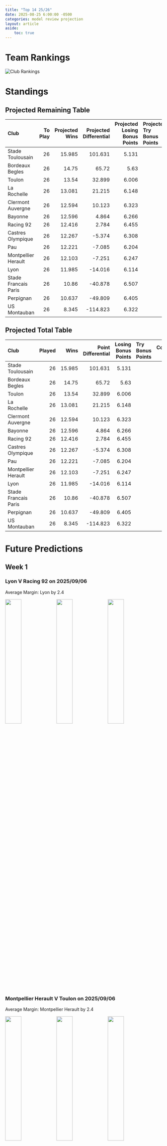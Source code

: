 ```yaml
---  
title: "Top 14 25/26"  
date: 2025-08-25 6:00:00 -0500  
categories: model review projection  
layout: article  
aside:  
    toc: true  
---
```

# Team Rankings


![Club Rankings](plots/rankings_Top_14_2526.png)
# Standings

## Projected Remaining Table


| Club                 |   To Play |   Projected Wins |   Projected Differential |   Projected Losing Bonus Points | Projected Try Bonus Points   |   Projected Competition Points |
|:---------------------|----------:|-----------------:|-------------------------:|--------------------------------:|:-----------------------------|-------------------------------:|
| Stade Toulousain     |        26 |           15.985 |                  101.631 |                           5.131 |                              |                         71.425 |
| Bordeaux Begles      |        26 |           14.75  |                   65.72  |                           5.63  |                              |                         67.158 |
| Toulon               |        26 |           13.54  |                   32.899 |                           6.006 |                              |                         62.54  |
| La Rochelle          |        26 |           13.081 |                   21.215 |                           6.148 |                              |                         60.882 |
| Clermont Auvergne    |        26 |           12.594 |                   10.123 |                           6.323 |                              |                         59.133 |
| Bayonne              |        26 |           12.596 |                    4.864 |                           6.266 |                              |                         59.126 |
| Racing 92            |        26 |           12.416 |                    2.784 |                           6.455 |                              |                         58.707 |
| Castres Olympique    |        26 |           12.267 |                   -5.374 |                           6.308 |                              |                         57.83  |
| Pau                  |        26 |           12.221 |                   -7.085 |                           6.204 |                              |                         57.668 |
| Montpellier Herault  |        26 |           12.103 |                   -7.251 |                           6.247 |                              |                         57.073 |
| Lyon                 |        26 |           11.985 |                  -14.016 |                           6.114 |                              |                         56.592 |
| Stade Francais Paris |        26 |           10.86  |                  -40.878 |                           6.507 |                              |                         52.445 |
| Perpignan            |        26 |           10.637 |                  -49.809 |                           6.405 |                              |                         51.495 |
| US Montauban         |        26 |            8.345 |                 -114.823 |                           6.322 |                              |                         41.992 |



## Projected Total Table


| Club                 |   Played |   Wins |   Point Differential |   Losing Bonus Points | Try Bonus Points   |   Competition Points |
|:---------------------|---------:|-------:|---------------------:|----------------------:|:-------------------|---------------------:|
| Stade Toulousain     |       26 | 15.985 |              101.631 |                 5.131 |                    |               71.425 |
| Bordeaux Begles      |       26 | 14.75  |               65.72  |                 5.63  |                    |               67.158 |
| Toulon               |       26 | 13.54  |               32.899 |                 6.006 |                    |               62.54  |
| La Rochelle          |       26 | 13.081 |               21.215 |                 6.148 |                    |               60.882 |
| Clermont Auvergne    |       26 | 12.594 |               10.123 |                 6.323 |                    |               59.133 |
| Bayonne              |       26 | 12.596 |                4.864 |                 6.266 |                    |               59.126 |
| Racing 92            |       26 | 12.416 |                2.784 |                 6.455 |                    |               58.707 |
| Castres Olympique    |       26 | 12.267 |               -5.374 |                 6.308 |                    |               57.83  |
| Pau                  |       26 | 12.221 |               -7.085 |                 6.204 |                    |               57.668 |
| Montpellier Herault  |       26 | 12.103 |               -7.251 |                 6.247 |                    |               57.073 |
| Lyon                 |       26 | 11.985 |              -14.016 |                 6.114 |                    |               56.592 |
| Stade Francais Paris |       26 | 10.86  |              -40.878 |                 6.507 |                    |               52.445 |
| Perpignan            |       26 | 10.637 |              -49.809 |                 6.405 |                    |               51.495 |
| US Montauban         |       26 |  8.345 |             -114.823 |                 6.322 |                    |               41.992 |



# Future Predictions

## Week 1

### Lyon V Racing 92 on 2025/09/06


Average Margin: Lyon by 2.4

<p float="left">
<img src="plots\2025-09-06-Lyon_V_Racing92_performances.png" width="32%" />
<img src="plots\2025-09-06-Lyon_V_Racing92_resultbar.png" width="32%" />
<img src="plots\2025-09-06-Lyon_V_Racing92_spreads.png" width="32%" />
</p>

### Montpellier Herault V Toulon on 2025/09/06


Average Margin: Montpellier Herault by 2.4

<p float="left">
<img src="plots\2025-09-06-MontpellierHerault_V_Toulon_performances.png" width="32%" />
<img src="plots\2025-09-06-MontpellierHerault_V_Toulon_resultbar.png" width="32%" />
<img src="plots\2025-09-06-MontpellierHerault_V_Toulon_spreads.png" width="32%" />
</p>

### Bordeaux Begles V La Rochelle on 2025/09/06


Average Margin: Bordeaux Begles by 6.6

<p float="left">
<img src="plots\2025-09-06-BordeauxBegles_V_LaRochelle_performances.png" width="32%" />
<img src="plots\2025-09-06-BordeauxBegles_V_LaRochelle_resultbar.png" width="32%" />
<img src="plots\2025-09-06-BordeauxBegles_V_LaRochelle_spreads.png" width="32%" />
</p>

### Stade Francais Paris V US Montauban on 2025/09/06


Average Margin: Stade Francais Paris by 7.0

<p float="left">
<img src="plots\2025-09-06-StadeFrancaisParis_V_USMontauban_performances.png" width="32%" />
<img src="plots\2025-09-06-StadeFrancaisParis_V_USMontauban_resultbar.png" width="32%" />
<img src="plots\2025-09-06-StadeFrancaisParis_V_USMontauban_spreads.png" width="32%" />
</p>

### Perpignan V Bayonne on 2025/09/06


Average Margin: Perpignan by 1.4

<p float="left">
<img src="plots\2025-09-06-Perpignan_V_Bayonne_performances.png" width="32%" />
<img src="plots\2025-09-06-Perpignan_V_Bayonne_resultbar.png" width="32%" />
<img src="plots\2025-09-06-Perpignan_V_Bayonne_spreads.png" width="32%" />
</p>

### Castres Olympique V Pau on 2025/09/06


Average Margin: Castres Olympique by 3.5

<p float="left">
<img src="plots\2025-09-06-CastresOlympique_V_Pau_performances.png" width="32%" />
<img src="plots\2025-09-06-CastresOlympique_V_Pau_resultbar.png" width="32%" />
<img src="plots\2025-09-06-CastresOlympique_V_Pau_spreads.png" width="32%" />
</p>

### Clermont Auvergne V Stade Toulousain on 2025/09/07


Average Margin: Stade Toulousain by 1.1

<p float="left">
<img src="plots\2025-09-07-ClermontAuvergne_V_StadeToulousain_performances.png" width="32%" />
<img src="plots\2025-09-07-ClermontAuvergne_V_StadeToulousain_resultbar.png" width="32%" />
<img src="plots\2025-09-07-ClermontAuvergne_V_StadeToulousain_spreads.png" width="32%" />
</p>

## Week 2

### Racing 92 V Bordeaux Begles on 2025/09/12


Average Margin: Racing 92 by 0.3

<p float="left">
<img src="plots\2025-09-12-Racing92_V_BordeauxBegles_performances.png" width="32%" />
<img src="plots\2025-09-12-Racing92_V_BordeauxBegles_resultbar.png" width="32%" />
<img src="plots\2025-09-12-Racing92_V_BordeauxBegles_spreads.png" width="32%" />
</p>

### Toulon V Castres Olympique on 2025/09/13


Average Margin: Toulon by 5.3

<p float="left">
<img src="plots\2025-09-13-Toulon_V_CastresOlympique_performances.png" width="32%" />
<img src="plots\2025-09-13-Toulon_V_CastresOlympique_resultbar.png" width="32%" />
<img src="plots\2025-09-13-Toulon_V_CastresOlympique_spreads.png" width="32%" />
</p>

### Pau V Stade Francais Paris on 2025/09/13


Average Margin: Pau by 5.0

<p float="left">
<img src="plots\2025-09-13-Pau_V_StadeFrancaisParis_performances.png" width="32%" />
<img src="plots\2025-09-13-Pau_V_StadeFrancaisParis_resultbar.png" width="32%" />
<img src="plots\2025-09-13-Pau_V_StadeFrancaisParis_spreads.png" width="32%" />
</p>

### US Montauban V Lyon on 2025/09/13


Average Margin: Lyon by 1.8

<p float="left">
<img src="plots\2025-09-13-USMontauban_V_Lyon_performances.png" width="32%" />
<img src="plots\2025-09-13-USMontauban_V_Lyon_resultbar.png" width="32%" />
<img src="plots\2025-09-13-USMontauban_V_Lyon_spreads.png" width="32%" />
</p>

### Stade Toulousain V Perpignan on 2025/09/13


Average Margin: Stade Toulousain by 10.5

<p float="left">
<img src="plots\2025-09-13-StadeToulousain_V_Perpignan_performances.png" width="32%" />
<img src="plots\2025-09-13-StadeToulousain_V_Perpignan_resultbar.png" width="32%" />
<img src="plots\2025-09-13-StadeToulousain_V_Perpignan_spreads.png" width="32%" />
</p>

### La Rochelle V Clermont Auvergne on 2025/09/13


Average Margin: La Rochelle by 4.6

<p float="left">
<img src="plots\2025-09-13-LaRochelle_V_ClermontAuvergne_performances.png" width="32%" />
<img src="plots\2025-09-13-LaRochelle_V_ClermontAuvergne_resultbar.png" width="32%" />
<img src="plots\2025-09-13-LaRochelle_V_ClermontAuvergne_spreads.png" width="32%" />
</p>

### Bayonne V Montpellier Herault on 2025/09/13


Average Margin: Bayonne by 3.9

<p float="left">
<img src="plots\2025-09-13-Bayonne_V_MontpellierHerault_performances.png" width="32%" />
<img src="plots\2025-09-13-Bayonne_V_MontpellierHerault_resultbar.png" width="32%" />
<img src="plots\2025-09-13-Bayonne_V_MontpellierHerault_spreads.png" width="32%" />
</p>

## Week 3

### Toulon V La Rochelle on 2025/09/19


Average Margin: Toulon by 4.7

<p float="left">
<img src="plots\2025-09-19-Toulon_V_LaRochelle_performances.png" width="32%" />
<img src="plots\2025-09-19-Toulon_V_LaRochelle_resultbar.png" width="32%" />
<img src="plots\2025-09-19-Toulon_V_LaRochelle_spreads.png" width="32%" />
</p>

### Lyon V Stade Francais Paris on 2025/09/20


Average Margin: Lyon by 4.5

<p float="left">
<img src="plots\2025-09-20-Lyon_V_StadeFrancaisParis_performances.png" width="32%" />
<img src="plots\2025-09-20-Lyon_V_StadeFrancaisParis_resultbar.png" width="32%" />
<img src="plots\2025-09-20-Lyon_V_StadeFrancaisParis_spreads.png" width="32%" />
</p>

### Castres Olympique V Bayonne on 2025/09/20


Average Margin: Castres Olympique by 3.1

<p float="left">
<img src="plots\2025-09-20-CastresOlympique_V_Bayonne_performances.png" width="32%" />
<img src="plots\2025-09-20-CastresOlympique_V_Bayonne_resultbar.png" width="32%" />
<img src="plots\2025-09-20-CastresOlympique_V_Bayonne_spreads.png" width="32%" />
</p>

### Montpellier Herault V Stade Toulousain on 2025/09/20


Average Margin: Stade Toulousain by 1.7

<p float="left">
<img src="plots\2025-09-20-MontpellierHerault_V_StadeToulousain_performances.png" width="32%" />
<img src="plots\2025-09-20-MontpellierHerault_V_StadeToulousain_resultbar.png" width="32%" />
<img src="plots\2025-09-20-MontpellierHerault_V_StadeToulousain_spreads.png" width="32%" />
</p>

### Clermont Auvergne V Pau on 2025/09/20


Average Margin: Clermont Auvergne by 4.5

<p float="left">
<img src="plots\2025-09-20-ClermontAuvergne_V_Pau_performances.png" width="32%" />
<img src="plots\2025-09-20-ClermontAuvergne_V_Pau_resultbar.png" width="32%" />
<img src="plots\2025-09-20-ClermontAuvergne_V_Pau_spreads.png" width="32%" />
</p>

### Perpignan V Racing 92 on 2025/09/20


Average Margin: Perpignan by 0.9

<p float="left">
<img src="plots\2025-09-20-Perpignan_V_Racing92_performances.png" width="32%" />
<img src="plots\2025-09-20-Perpignan_V_Racing92_resultbar.png" width="32%" />
<img src="plots\2025-09-20-Perpignan_V_Racing92_spreads.png" width="32%" />
</p>

### Bordeaux Begles V US Montauban on 2025/09/20


Average Margin: Bordeaux Begles by 11.2

<p float="left">
<img src="plots\2025-09-20-BordeauxBegles_V_USMontauban_performances.png" width="32%" />
<img src="plots\2025-09-20-BordeauxBegles_V_USMontauban_resultbar.png" width="32%" />
<img src="plots\2025-09-20-BordeauxBegles_V_USMontauban_spreads.png" width="32%" />
</p>

## Week 4

### Bayonne V Toulon on 2025/09/26


Average Margin: Bayonne by 2.4

<p float="left">
<img src="plots\2025-09-26-Bayonne_V_Toulon_performances.png" width="32%" />
<img src="plots\2025-09-26-Bayonne_V_Toulon_resultbar.png" width="32%" />
<img src="plots\2025-09-26-Bayonne_V_Toulon_spreads.png" width="32%" />
</p>

### Racing 92 V Clermont Auvergne on 2025/09/27


Average Margin: Racing 92 by 2.8

<p float="left">
<img src="plots\2025-09-27-Racing92_V_ClermontAuvergne_performances.png" width="32%" />
<img src="plots\2025-09-27-Racing92_V_ClermontAuvergne_resultbar.png" width="32%" />
<img src="plots\2025-09-27-Racing92_V_ClermontAuvergne_spreads.png" width="32%" />
</p>

### Pau V Lyon on 2025/09/27


Average Margin: Pau by 3.6

<p float="left">
<img src="plots\2025-09-27-Pau_V_Lyon_performances.png" width="32%" />
<img src="plots\2025-09-27-Pau_V_Lyon_resultbar.png" width="32%" />
<img src="plots\2025-09-27-Pau_V_Lyon_spreads.png" width="32%" />
</p>

### Stade Francais Paris V Bordeaux Begles on 2025/09/27


Average Margin: Bordeaux Begles by 0.8

<p float="left">
<img src="plots\2025-09-27-StadeFrancaisParis_V_BordeauxBegles_performances.png" width="32%" />
<img src="plots\2025-09-27-StadeFrancaisParis_V_BordeauxBegles_resultbar.png" width="32%" />
<img src="plots\2025-09-27-StadeFrancaisParis_V_BordeauxBegles_spreads.png" width="32%" />
</p>

### La Rochelle V Perpignan on 2025/09/27


Average Margin: La Rochelle by 7.4

<p float="left">
<img src="plots\2025-09-27-LaRochelle_V_Perpignan_performances.png" width="32%" />
<img src="plots\2025-09-27-LaRochelle_V_Perpignan_resultbar.png" width="32%" />
<img src="plots\2025-09-27-LaRochelle_V_Perpignan_spreads.png" width="32%" />
</p>

### Stade Toulousain V Castres Olympique on 2025/09/27


Average Margin: Stade Toulousain by 8.0

<p float="left">
<img src="plots\2025-09-27-StadeToulousain_V_CastresOlympique_performances.png" width="32%" />
<img src="plots\2025-09-27-StadeToulousain_V_CastresOlympique_resultbar.png" width="32%" />
<img src="plots\2025-09-27-StadeToulousain_V_CastresOlympique_spreads.png" width="32%" />
</p>

### US Montauban V Montpellier Herault on 2025/09/27


Average Margin: Montpellier Herault by 1.7

<p float="left">
<img src="plots\2025-09-27-USMontauban_V_MontpellierHerault_performances.png" width="32%" />
<img src="plots\2025-09-27-USMontauban_V_MontpellierHerault_resultbar.png" width="32%" />
<img src="plots\2025-09-27-USMontauban_V_MontpellierHerault_spreads.png" width="32%" />
</p>

## Week 5

### Bordeaux Begles V Lyon on 2025/10/03


Average Margin: Bordeaux Begles by 7.0

<p float="left">
<img src="plots\2025-10-03-BordeauxBegles_V_Lyon_performances.png" width="32%" />
<img src="plots\2025-10-03-BordeauxBegles_V_Lyon_resultbar.png" width="32%" />
<img src="plots\2025-10-03-BordeauxBegles_V_Lyon_spreads.png" width="32%" />
</p>

### Clermont Auvergne V US Montauban on 2025/10/03


Average Margin: Clermont Auvergne by 9.0

<p float="left">
<img src="plots\2025-10-03-ClermontAuvergne_V_USMontauban_performances.png" width="32%" />
<img src="plots\2025-10-03-ClermontAuvergne_V_USMontauban_resultbar.png" width="32%" />
<img src="plots\2025-10-03-ClermontAuvergne_V_USMontauban_spreads.png" width="32%" />
</p>

### Perpignan V Stade Francais Paris on 2025/10/03


Average Margin: Perpignan by 3.3

<p float="left">
<img src="plots\2025-10-03-Perpignan_V_StadeFrancaisParis_performances.png" width="32%" />
<img src="plots\2025-10-03-Perpignan_V_StadeFrancaisParis_resultbar.png" width="32%" />
<img src="plots\2025-10-03-Perpignan_V_StadeFrancaisParis_spreads.png" width="32%" />
</p>

### Toulon V Pau on 2025/10/03


Average Margin: Toulon by 5.3

<p float="left">
<img src="plots\2025-10-03-Toulon_V_Pau_performances.png" width="32%" />
<img src="plots\2025-10-03-Toulon_V_Pau_resultbar.png" width="32%" />
<img src="plots\2025-10-03-Toulon_V_Pau_spreads.png" width="32%" />
</p>

### Bayonne V Stade Toulousain on 2025/10/03


Average Margin: Stade Toulousain by 0.7

<p float="left">
<img src="plots\2025-10-03-Bayonne_V_StadeToulousain_performances.png" width="32%" />
<img src="plots\2025-10-03-Bayonne_V_StadeToulousain_resultbar.png" width="32%" />
<img src="plots\2025-10-03-Bayonne_V_StadeToulousain_spreads.png" width="32%" />
</p>

### Montpellier Herault V La Rochelle on 2025/10/03


Average Margin: Montpellier Herault by 2.9

<p float="left">
<img src="plots\2025-10-03-MontpellierHerault_V_LaRochelle_performances.png" width="32%" />
<img src="plots\2025-10-03-MontpellierHerault_V_LaRochelle_resultbar.png" width="32%" />
<img src="plots\2025-10-03-MontpellierHerault_V_LaRochelle_spreads.png" width="32%" />
</p>

### Castres Olympique V Racing 92 on 2025/10/03


Average Margin: Castres Olympique by 2.9

<p float="left">
<img src="plots\2025-10-03-CastresOlympique_V_Racing92_performances.png" width="32%" />
<img src="plots\2025-10-03-CastresOlympique_V_Racing92_resultbar.png" width="32%" />
<img src="plots\2025-10-03-CastresOlympique_V_Racing92_spreads.png" width="32%" />
</p>

## Week 6

### Racing 92 V Montpellier Herault on 2025/10/10


Average Margin: Racing 92 by 4.1

<p float="left">
<img src="plots\2025-10-10-Racing92_V_MontpellierHerault_performances.png" width="32%" />
<img src="plots\2025-10-10-Racing92_V_MontpellierHerault_resultbar.png" width="32%" />
<img src="plots\2025-10-10-Racing92_V_MontpellierHerault_spreads.png" width="32%" />
</p>

### Lyon V Perpignan on 2025/10/10


Average Margin: Lyon by 5.0

<p float="left">
<img src="plots\2025-10-10-Lyon_V_Perpignan_performances.png" width="32%" />
<img src="plots\2025-10-10-Lyon_V_Perpignan_resultbar.png" width="32%" />
<img src="plots\2025-10-10-Lyon_V_Perpignan_spreads.png" width="32%" />
</p>

### Stade Toulousain V Bordeaux Begles on 2025/10/10


Average Margin: Stade Toulousain by 5.5

<p float="left">
<img src="plots\2025-10-10-StadeToulousain_V_BordeauxBegles_performances.png" width="32%" />
<img src="plots\2025-10-10-StadeToulousain_V_BordeauxBegles_resultbar.png" width="32%" />
<img src="plots\2025-10-10-StadeToulousain_V_BordeauxBegles_spreads.png" width="32%" />
</p>

### Clermont Auvergne V Toulon on 2025/10/10


Average Margin: Clermont Auvergne by 3.0

<p float="left">
<img src="plots\2025-10-10-ClermontAuvergne_V_Toulon_performances.png" width="32%" />
<img src="plots\2025-10-10-ClermontAuvergne_V_Toulon_resultbar.png" width="32%" />
<img src="plots\2025-10-10-ClermontAuvergne_V_Toulon_spreads.png" width="32%" />
</p>

### Stade Francais Paris V La Rochelle on 2025/10/10


Average Margin: Stade Francais Paris by 1.2

<p float="left">
<img src="plots\2025-10-10-StadeFrancaisParis_V_LaRochelle_performances.png" width="32%" />
<img src="plots\2025-10-10-StadeFrancaisParis_V_LaRochelle_resultbar.png" width="32%" />
<img src="plots\2025-10-10-StadeFrancaisParis_V_LaRochelle_spreads.png" width="32%" />
</p>

### US Montauban V Castres Olympique on 2025/10/10


Average Margin: Castres Olympique by 0.9

<p float="left">
<img src="plots\2025-10-10-USMontauban_V_CastresOlympique_performances.png" width="32%" />
<img src="plots\2025-10-10-USMontauban_V_CastresOlympique_resultbar.png" width="32%" />
<img src="plots\2025-10-10-USMontauban_V_CastresOlympique_spreads.png" width="32%" />
</p>

### Pau V Bayonne on 2025/10/10


Average Margin: Pau by 3.3

<p float="left">
<img src="plots\2025-10-10-Pau_V_Bayonne_performances.png" width="32%" />
<img src="plots\2025-10-10-Pau_V_Bayonne_resultbar.png" width="32%" />
<img src="plots\2025-10-10-Pau_V_Bayonne_spreads.png" width="32%" />
</p>

## Week 7

### Bayonne V Clermont Auvergne on 2025/10/17


Average Margin: Bayonne by 3.1

<p float="left">
<img src="plots\2025-10-17-Bayonne_V_ClermontAuvergne_performances.png" width="32%" />
<img src="plots\2025-10-17-Bayonne_V_ClermontAuvergne_resultbar.png" width="32%" />
<img src="plots\2025-10-17-Bayonne_V_ClermontAuvergne_spreads.png" width="32%" />
</p>

### Perpignan V Bordeaux Begles on 2025/10/17


Average Margin: Bordeaux Begles by 0.7

<p float="left">
<img src="plots\2025-10-17-Perpignan_V_BordeauxBegles_performances.png" width="32%" />
<img src="plots\2025-10-17-Perpignan_V_BordeauxBegles_resultbar.png" width="32%" />
<img src="plots\2025-10-17-Perpignan_V_BordeauxBegles_spreads.png" width="32%" />
</p>

### Pau V Stade Toulousain on 2025/10/17


Average Margin: Stade Toulousain by 1.1

<p float="left">
<img src="plots\2025-10-17-Pau_V_StadeToulousain_performances.png" width="32%" />
<img src="plots\2025-10-17-Pau_V_StadeToulousain_resultbar.png" width="32%" />
<img src="plots\2025-10-17-Pau_V_StadeToulousain_spreads.png" width="32%" />
</p>

### Montpellier Herault V Lyon on 2025/10/17


Average Margin: Montpellier Herault by 4.7

<p float="left">
<img src="plots\2025-10-17-MontpellierHerault_V_Lyon_performances.png" width="32%" />
<img src="plots\2025-10-17-MontpellierHerault_V_Lyon_resultbar.png" width="32%" />
<img src="plots\2025-10-17-MontpellierHerault_V_Lyon_spreads.png" width="32%" />
</p>

### Castres Olympique V Stade Francais Paris on 2025/10/17


Average Margin: Castres Olympique by 4.6

<p float="left">
<img src="plots\2025-10-17-CastresOlympique_V_StadeFrancaisParis_performances.png" width="32%" />
<img src="plots\2025-10-17-CastresOlympique_V_StadeFrancaisParis_resultbar.png" width="32%" />
<img src="plots\2025-10-17-CastresOlympique_V_StadeFrancaisParis_spreads.png" width="32%" />
</p>

### La Rochelle V US Montauban on 2025/10/17


Average Margin: La Rochelle by 8.8

<p float="left">
<img src="plots\2025-10-17-LaRochelle_V_USMontauban_performances.png" width="32%" />
<img src="plots\2025-10-17-LaRochelle_V_USMontauban_resultbar.png" width="32%" />
<img src="plots\2025-10-17-LaRochelle_V_USMontauban_spreads.png" width="32%" />
</p>

### Toulon V Racing 92 on 2025/10/17


Average Margin: Toulon by 4.6

<p float="left">
<img src="plots\2025-10-17-Toulon_V_Racing92_performances.png" width="32%" />
<img src="plots\2025-10-17-Toulon_V_Racing92_resultbar.png" width="32%" />
<img src="plots\2025-10-17-Toulon_V_Racing92_spreads.png" width="32%" />
</p>

## Week 8

### Bordeaux Begles V Bayonne on 2025/10/24


Average Margin: Bordeaux Begles by 5.8

<p float="left">
<img src="plots\2025-10-24-BordeauxBegles_V_Bayonne_performances.png" width="32%" />
<img src="plots\2025-10-24-BordeauxBegles_V_Bayonne_resultbar.png" width="32%" />
<img src="plots\2025-10-24-BordeauxBegles_V_Bayonne_spreads.png" width="32%" />
</p>

### Stade Francais Paris V Montpellier Herault on 2025/10/24


Average Margin: Stade Francais Paris by 2.6

<p float="left">
<img src="plots\2025-10-24-StadeFrancaisParis_V_MontpellierHerault_performances.png" width="32%" />
<img src="plots\2025-10-24-StadeFrancaisParis_V_MontpellierHerault_resultbar.png" width="32%" />
<img src="plots\2025-10-24-StadeFrancaisParis_V_MontpellierHerault_spreads.png" width="32%" />
</p>

### Stade Toulousain V Toulon on 2025/10/24


Average Margin: Stade Toulousain by 6.6

<p float="left">
<img src="plots\2025-10-24-StadeToulousain_V_Toulon_performances.png" width="32%" />
<img src="plots\2025-10-24-StadeToulousain_V_Toulon_resultbar.png" width="32%" />
<img src="plots\2025-10-24-StadeToulousain_V_Toulon_spreads.png" width="32%" />
</p>

### US Montauban V Perpignan on 2025/10/24


Average Margin: US Montauban by 0.1

<p float="left">
<img src="plots\2025-10-24-USMontauban_V_Perpignan_performances.png" width="32%" />
<img src="plots\2025-10-24-USMontauban_V_Perpignan_resultbar.png" width="32%" />
<img src="plots\2025-10-24-USMontauban_V_Perpignan_spreads.png" width="32%" />
</p>

### Racing 92 V Pau on 2025/10/24


Average Margin: Racing 92 by 3.6

<p float="left">
<img src="plots\2025-10-24-Racing92_V_Pau_performances.png" width="32%" />
<img src="plots\2025-10-24-Racing92_V_Pau_resultbar.png" width="32%" />
<img src="plots\2025-10-24-Racing92_V_Pau_spreads.png" width="32%" />
</p>

### Lyon V La Rochelle on 2025/10/24


Average Margin: Lyon by 1.7

<p float="left">
<img src="plots\2025-10-24-Lyon_V_LaRochelle_performances.png" width="32%" />
<img src="plots\2025-10-24-Lyon_V_LaRochelle_resultbar.png" width="32%" />
<img src="plots\2025-10-24-Lyon_V_LaRochelle_spreads.png" width="32%" />
</p>

### Clermont Auvergne V Castres Olympique on 2025/10/24


Average Margin: Clermont Auvergne by 4.7

<p float="left">
<img src="plots\2025-10-24-ClermontAuvergne_V_CastresOlympique_performances.png" width="32%" />
<img src="plots\2025-10-24-ClermontAuvergne_V_CastresOlympique_resultbar.png" width="32%" />
<img src="plots\2025-10-24-ClermontAuvergne_V_CastresOlympique_spreads.png" width="32%" />
</p>

## Week 9

### Bayonne V US Montauban on 2025/10/31


Average Margin: Bayonne by 8.1

<p float="left">
<img src="plots\2025-10-31-Bayonne_V_USMontauban_performances.png" width="32%" />
<img src="plots\2025-10-31-Bayonne_V_USMontauban_resultbar.png" width="32%" />
<img src="plots\2025-10-31-Bayonne_V_USMontauban_spreads.png" width="32%" />
</p>

### Pau V Perpignan on 2025/10/31


Average Margin: Pau by 5.3

<p float="left">
<img src="plots\2025-10-31-Pau_V_Perpignan_performances.png" width="32%" />
<img src="plots\2025-10-31-Pau_V_Perpignan_resultbar.png" width="32%" />
<img src="plots\2025-10-31-Pau_V_Perpignan_spreads.png" width="32%" />
</p>

### Stade Toulousain V Stade Francais Paris on 2025/10/31


Average Margin: Stade Toulousain by 9.5

<p float="left">
<img src="plots\2025-10-31-StadeToulousain_V_StadeFrancaisParis_performances.png" width="32%" />
<img src="plots\2025-10-31-StadeToulousain_V_StadeFrancaisParis_resultbar.png" width="32%" />
<img src="plots\2025-10-31-StadeToulousain_V_StadeFrancaisParis_spreads.png" width="32%" />
</p>

### Toulon V Lyon on 2025/10/31


Average Margin: Toulon by 5.9

<p float="left">
<img src="plots\2025-10-31-Toulon_V_Lyon_performances.png" width="32%" />
<img src="plots\2025-10-31-Toulon_V_Lyon_resultbar.png" width="32%" />
<img src="plots\2025-10-31-Toulon_V_Lyon_spreads.png" width="32%" />
</p>

### La Rochelle V Racing 92 on 2025/10/31


Average Margin: La Rochelle by 4.1

<p float="left">
<img src="plots\2025-10-31-LaRochelle_V_Racing92_performances.png" width="32%" />
<img src="plots\2025-10-31-LaRochelle_V_Racing92_resultbar.png" width="32%" />
<img src="plots\2025-10-31-LaRochelle_V_Racing92_spreads.png" width="32%" />
</p>

### Castres Olympique V Bordeaux Begles on 2025/10/31


Average Margin: Castres Olympique by 0.4

<p float="left">
<img src="plots\2025-10-31-CastresOlympique_V_BordeauxBegles_performances.png" width="32%" />
<img src="plots\2025-10-31-CastresOlympique_V_BordeauxBegles_resultbar.png" width="32%" />
<img src="plots\2025-10-31-CastresOlympique_V_BordeauxBegles_spreads.png" width="32%" />
</p>

### Montpellier Herault V Clermont Auvergne on 2025/10/31


Average Margin: Montpellier Herault by 3.0

<p float="left">
<img src="plots\2025-10-31-MontpellierHerault_V_ClermontAuvergne_performances.png" width="32%" />
<img src="plots\2025-10-31-MontpellierHerault_V_ClermontAuvergne_resultbar.png" width="32%" />
<img src="plots\2025-10-31-MontpellierHerault_V_ClermontAuvergne_spreads.png" width="32%" />
</p>

## Week 10

### Bordeaux Begles V Pau on 2025/11/21


Average Margin: Bordeaux Begles by 6.6

<p float="left">
<img src="plots\2025-11-21-BordeauxBegles_V_Pau_performances.png" width="32%" />
<img src="plots\2025-11-21-BordeauxBegles_V_Pau_resultbar.png" width="32%" />
<img src="plots\2025-11-21-BordeauxBegles_V_Pau_spreads.png" width="32%" />
</p>

### Perpignan V Montpellier Herault on 2025/11/21


Average Margin: Perpignan by 2.7

<p float="left">
<img src="plots\2025-11-21-Perpignan_V_MontpellierHerault_performances.png" width="32%" />
<img src="plots\2025-11-21-Perpignan_V_MontpellierHerault_resultbar.png" width="32%" />
<img src="plots\2025-11-21-Perpignan_V_MontpellierHerault_spreads.png" width="32%" />
</p>

### La Rochelle V Castres Olympique on 2025/11/21


Average Margin: La Rochelle by 5.0

<p float="left">
<img src="plots\2025-11-21-LaRochelle_V_CastresOlympique_performances.png" width="32%" />
<img src="plots\2025-11-21-LaRochelle_V_CastresOlympique_resultbar.png" width="32%" />
<img src="plots\2025-11-21-LaRochelle_V_CastresOlympique_spreads.png" width="32%" />
</p>

### Stade Francais Paris V Toulon on 2025/11/21


Average Margin: Stade Francais Paris by 1.2

<p float="left">
<img src="plots\2025-11-21-StadeFrancaisParis_V_Toulon_performances.png" width="32%" />
<img src="plots\2025-11-21-StadeFrancaisParis_V_Toulon_resultbar.png" width="32%" />
<img src="plots\2025-11-21-StadeFrancaisParis_V_Toulon_spreads.png" width="32%" />
</p>

### US Montauban V Stade Toulousain on 2025/11/21


Average Margin: Stade Toulousain by 4.5

<p float="left">
<img src="plots\2025-11-21-USMontauban_V_StadeToulousain_performances.png" width="32%" />
<img src="plots\2025-11-21-USMontauban_V_StadeToulousain_resultbar.png" width="32%" />
<img src="plots\2025-11-21-USMontauban_V_StadeToulousain_spreads.png" width="32%" />
</p>

### Racing 92 V Bayonne on 2025/11/21


Average Margin: Racing 92 by 3.6

<p float="left">
<img src="plots\2025-11-21-Racing92_V_Bayonne_performances.png" width="32%" />
<img src="plots\2025-11-21-Racing92_V_Bayonne_resultbar.png" width="32%" />
<img src="plots\2025-11-21-Racing92_V_Bayonne_spreads.png" width="32%" />
</p>

### Lyon V Clermont Auvergne on 2025/11/21


Average Margin: Lyon by 3.3

<p float="left">
<img src="plots\2025-11-21-Lyon_V_ClermontAuvergne_performances.png" width="32%" />
<img src="plots\2025-11-21-Lyon_V_ClermontAuvergne_resultbar.png" width="32%" />
<img src="plots\2025-11-21-Lyon_V_ClermontAuvergne_spreads.png" width="32%" />
</p>

## Week 11

### Pau V La Rochelle on 2025/11/28


Average Margin: Pau by 2.8

<p float="left">
<img src="plots\2025-11-28-Pau_V_LaRochelle_performances.png" width="32%" />
<img src="plots\2025-11-28-Pau_V_LaRochelle_resultbar.png" width="32%" />
<img src="plots\2025-11-28-Pau_V_LaRochelle_spreads.png" width="32%" />
</p>

### Montpellier Herault V Bordeaux Begles on 2025/11/28


Average Margin: Montpellier Herault by 1.1

<p float="left">
<img src="plots\2025-11-28-MontpellierHerault_V_BordeauxBegles_performances.png" width="32%" />
<img src="plots\2025-11-28-MontpellierHerault_V_BordeauxBegles_resultbar.png" width="32%" />
<img src="plots\2025-11-28-MontpellierHerault_V_BordeauxBegles_spreads.png" width="32%" />
</p>

### Stade Toulousain V Racing 92 on 2025/11/28


Average Margin: Stade Toulousain by 7.1

<p float="left">
<img src="plots\2025-11-28-StadeToulousain_V_Racing92_performances.png" width="32%" />
<img src="plots\2025-11-28-StadeToulousain_V_Racing92_resultbar.png" width="32%" />
<img src="plots\2025-11-28-StadeToulousain_V_Racing92_spreads.png" width="32%" />
</p>

### Clermont Auvergne V Stade Francais Paris on 2025/11/28


Average Margin: Clermont Auvergne by 5.4

<p float="left">
<img src="plots\2025-11-28-ClermontAuvergne_V_StadeFrancaisParis_performances.png" width="32%" />
<img src="plots\2025-11-28-ClermontAuvergne_V_StadeFrancaisParis_resultbar.png" width="32%" />
<img src="plots\2025-11-28-ClermontAuvergne_V_StadeFrancaisParis_spreads.png" width="32%" />
</p>

### Toulon V US Montauban on 2025/11/28


Average Margin: Toulon by 8.8

<p float="left">
<img src="plots\2025-11-28-Toulon_V_USMontauban_performances.png" width="32%" />
<img src="plots\2025-11-28-Toulon_V_USMontauban_resultbar.png" width="32%" />
<img src="plots\2025-11-28-Toulon_V_USMontauban_spreads.png" width="32%" />
</p>

### Bayonne V Lyon on 2025/11/28


Average Margin: Bayonne by 4.3

<p float="left">
<img src="plots\2025-11-28-Bayonne_V_Lyon_performances.png" width="32%" />
<img src="plots\2025-11-28-Bayonne_V_Lyon_resultbar.png" width="32%" />
<img src="plots\2025-11-28-Bayonne_V_Lyon_spreads.png" width="32%" />
</p>

### Castres Olympique V Perpignan on 2025/11/28


Average Margin: Castres Olympique by 5.4

<p float="left">
<img src="plots\2025-11-28-CastresOlympique_V_Perpignan_performances.png" width="32%" />
<img src="plots\2025-11-28-CastresOlympique_V_Perpignan_resultbar.png" width="32%" />
<img src="plots\2025-11-28-CastresOlympique_V_Perpignan_spreads.png" width="32%" />
</p>

## Week 12

### Bordeaux Begles V Toulon on 2025/12/19


Average Margin: Bordeaux Begles by 4.6

<p float="left">
<img src="plots\2025-12-19-BordeauxBegles_V_Toulon_performances.png" width="32%" />
<img src="plots\2025-12-19-BordeauxBegles_V_Toulon_resultbar.png" width="32%" />
<img src="plots\2025-12-19-BordeauxBegles_V_Toulon_spreads.png" width="32%" />
</p>

### Stade Francais Paris V Racing 92 on 2025/12/19


Average Margin: Stade Francais Paris by 1.1

<p float="left">
<img src="plots\2025-12-19-StadeFrancaisParis_V_Racing92_performances.png" width="32%" />
<img src="plots\2025-12-19-StadeFrancaisParis_V_Racing92_resultbar.png" width="32%" />
<img src="plots\2025-12-19-StadeFrancaisParis_V_Racing92_spreads.png" width="32%" />
</p>

### La Rochelle V Bayonne on 2025/12/19


Average Margin: La Rochelle by 3.9

<p float="left">
<img src="plots\2025-12-19-LaRochelle_V_Bayonne_performances.png" width="32%" />
<img src="plots\2025-12-19-LaRochelle_V_Bayonne_resultbar.png" width="32%" />
<img src="plots\2025-12-19-LaRochelle_V_Bayonne_spreads.png" width="32%" />
</p>

### Montpellier Herault V Castres Olympique on 2025/12/19


Average Margin: Montpellier Herault by 3.8

<p float="left">
<img src="plots\2025-12-19-MontpellierHerault_V_CastresOlympique_performances.png" width="32%" />
<img src="plots\2025-12-19-MontpellierHerault_V_CastresOlympique_resultbar.png" width="32%" />
<img src="plots\2025-12-19-MontpellierHerault_V_CastresOlympique_spreads.png" width="32%" />
</p>

### Perpignan V Clermont Auvergne on 2025/12/19


Average Margin: Perpignan by 1.8

<p float="left">
<img src="plots\2025-12-19-Perpignan_V_ClermontAuvergne_performances.png" width="32%" />
<img src="plots\2025-12-19-Perpignan_V_ClermontAuvergne_resultbar.png" width="32%" />
<img src="plots\2025-12-19-Perpignan_V_ClermontAuvergne_spreads.png" width="32%" />
</p>

### Lyon V Stade Toulousain on 2025/12/19


Average Margin: Stade Toulousain by 0.3

<p float="left">
<img src="plots\2025-12-19-Lyon_V_StadeToulousain_performances.png" width="32%" />
<img src="plots\2025-12-19-Lyon_V_StadeToulousain_resultbar.png" width="32%" />
<img src="plots\2025-12-19-Lyon_V_StadeToulousain_spreads.png" width="32%" />
</p>

### US Montauban V Pau on 2025/12/19


Average Margin: Pau by 0.1

<p float="left">
<img src="plots\2025-12-19-USMontauban_V_Pau_performances.png" width="32%" />
<img src="plots\2025-12-19-USMontauban_V_Pau_resultbar.png" width="32%" />
<img src="plots\2025-12-19-USMontauban_V_Pau_spreads.png" width="32%" />
</p>

## Week 13

### Bayonne V Stade Francais Paris on 2025/12/26


Average Margin: Bayonne by 4.7

<p float="left">
<img src="plots\2025-12-26-Bayonne_V_StadeFrancaisParis_performances.png" width="32%" />
<img src="plots\2025-12-26-Bayonne_V_StadeFrancaisParis_resultbar.png" width="32%" />
<img src="plots\2025-12-26-Bayonne_V_StadeFrancaisParis_spreads.png" width="32%" />
</p>

### Pau V Montpellier Herault on 2025/12/26


Average Margin: Pau by 3.8

<p float="left">
<img src="plots\2025-12-26-Pau_V_MontpellierHerault_performances.png" width="32%" />
<img src="plots\2025-12-26-Pau_V_MontpellierHerault_resultbar.png" width="32%" />
<img src="plots\2025-12-26-Pau_V_MontpellierHerault_spreads.png" width="32%" />
</p>

### Castres Olympique V Lyon on 2025/12/26


Average Margin: Castres Olympique by 3.6

<p float="left">
<img src="plots\2025-12-26-CastresOlympique_V_Lyon_performances.png" width="32%" />
<img src="plots\2025-12-26-CastresOlympique_V_Lyon_resultbar.png" width="32%" />
<img src="plots\2025-12-26-CastresOlympique_V_Lyon_spreads.png" width="32%" />
</p>

### Clermont Auvergne V Bordeaux Begles on 2025/12/26


Average Margin: Clermont Auvergne by 1.3

<p float="left">
<img src="plots\2025-12-26-ClermontAuvergne_V_BordeauxBegles_performances.png" width="32%" />
<img src="plots\2025-12-26-ClermontAuvergne_V_BordeauxBegles_resultbar.png" width="32%" />
<img src="plots\2025-12-26-ClermontAuvergne_V_BordeauxBegles_spreads.png" width="32%" />
</p>

### Stade Toulousain V La Rochelle on 2025/12/26


Average Margin: Stade Toulousain by 6.5

<p float="left">
<img src="plots\2025-12-26-StadeToulousain_V_LaRochelle_performances.png" width="32%" />
<img src="plots\2025-12-26-StadeToulousain_V_LaRochelle_resultbar.png" width="32%" />
<img src="plots\2025-12-26-StadeToulousain_V_LaRochelle_spreads.png" width="32%" />
</p>

### Toulon V Perpignan on 2025/12/26


Average Margin: Toulon by 7.2

<p float="left">
<img src="plots\2025-12-26-Toulon_V_Perpignan_performances.png" width="32%" />
<img src="plots\2025-12-26-Toulon_V_Perpignan_resultbar.png" width="32%" />
<img src="plots\2025-12-26-Toulon_V_Perpignan_spreads.png" width="32%" />
</p>

### Racing 92 V US Montauban on 2025/12/26


Average Margin: Racing 92 by 7.4

<p float="left">
<img src="plots\2025-12-26-Racing92_V_USMontauban_performances.png" width="32%" />
<img src="plots\2025-12-26-Racing92_V_USMontauban_resultbar.png" width="32%" />
<img src="plots\2025-12-26-Racing92_V_USMontauban_spreads.png" width="32%" />
</p>

## Week 14

### La Rochelle V Toulon on 2026/01/02


Average Margin: La Rochelle by 3.4

<p float="left">
<img src="plots\2026-01-02-LaRochelle_V_Toulon_performances.png" width="32%" />
<img src="plots\2026-01-02-LaRochelle_V_Toulon_resultbar.png" width="32%" />
<img src="plots\2026-01-02-LaRochelle_V_Toulon_spreads.png" width="32%" />
</p>

### Stade Francais Paris V Castres Olympique on 2026/01/02


Average Margin: Stade Francais Paris by 2.3

<p float="left">
<img src="plots\2026-01-02-StadeFrancaisParis_V_CastresOlympique_performances.png" width="32%" />
<img src="plots\2026-01-02-StadeFrancaisParis_V_CastresOlympique_resultbar.png" width="32%" />
<img src="plots\2026-01-02-StadeFrancaisParis_V_CastresOlympique_spreads.png" width="32%" />
</p>

### Perpignan V Stade Toulousain on 2026/01/02


Average Margin: Stade Toulousain by 1.4

<p float="left">
<img src="plots\2026-01-02-Perpignan_V_StadeToulousain_performances.png" width="32%" />
<img src="plots\2026-01-02-Perpignan_V_StadeToulousain_resultbar.png" width="32%" />
<img src="plots\2026-01-02-Perpignan_V_StadeToulousain_spreads.png" width="32%" />
</p>

### Montpellier Herault V Bayonne on 2026/01/02


Average Margin: Montpellier Herault by 3.2

<p float="left">
<img src="plots\2026-01-02-MontpellierHerault_V_Bayonne_performances.png" width="32%" />
<img src="plots\2026-01-02-MontpellierHerault_V_Bayonne_resultbar.png" width="32%" />
<img src="plots\2026-01-02-MontpellierHerault_V_Bayonne_spreads.png" width="32%" />
</p>

### US Montauban V Clermont Auvergne on 2026/01/02


Average Margin: Clermont Auvergne by 0.1

<p float="left">
<img src="plots\2026-01-02-USMontauban_V_ClermontAuvergne_performances.png" width="32%" />
<img src="plots\2026-01-02-USMontauban_V_ClermontAuvergne_resultbar.png" width="32%" />
<img src="plots\2026-01-02-USMontauban_V_ClermontAuvergne_spreads.png" width="32%" />
</p>

### Lyon V Pau on 2026/01/02


Average Margin: Lyon by 3.4

<p float="left">
<img src="plots\2026-01-02-Lyon_V_Pau_performances.png" width="32%" />
<img src="plots\2026-01-02-Lyon_V_Pau_resultbar.png" width="32%" />
<img src="plots\2026-01-02-Lyon_V_Pau_spreads.png" width="32%" />
</p>

### Bordeaux Begles V Racing 92 on 2026/01/02


Average Margin: Bordeaux Begles by 4.8

<p float="left">
<img src="plots\2026-01-02-BordeauxBegles_V_Racing92_performances.png" width="32%" />
<img src="plots\2026-01-02-BordeauxBegles_V_Racing92_resultbar.png" width="32%" />
<img src="plots\2026-01-02-BordeauxBegles_V_Racing92_spreads.png" width="32%" />
</p>

## Week 15

### Stade Toulousain V Pau on 2026/01/23


Average Margin: Stade Toulousain by 7.7

<p float="left">
<img src="plots\2026-01-23-StadeToulousain_V_Pau_performances.png" width="32%" />
<img src="plots\2026-01-23-StadeToulousain_V_Pau_resultbar.png" width="32%" />
<img src="plots\2026-01-23-StadeToulousain_V_Pau_spreads.png" width="32%" />
</p>

### Clermont Auvergne V La Rochelle on 2026/01/23


Average Margin: Clermont Auvergne by 3.6

<p float="left">
<img src="plots\2026-01-23-ClermontAuvergne_V_LaRochelle_performances.png" width="32%" />
<img src="plots\2026-01-23-ClermontAuvergne_V_LaRochelle_resultbar.png" width="32%" />
<img src="plots\2026-01-23-ClermontAuvergne_V_LaRochelle_spreads.png" width="32%" />
</p>

### Bordeaux Begles V Stade Francais Paris on 2026/01/23


Average Margin: Bordeaux Begles by 7.3

<p float="left">
<img src="plots\2026-01-23-BordeauxBegles_V_StadeFrancaisParis_performances.png" width="32%" />
<img src="plots\2026-01-23-BordeauxBegles_V_StadeFrancaisParis_resultbar.png" width="32%" />
<img src="plots\2026-01-23-BordeauxBegles_V_StadeFrancaisParis_spreads.png" width="32%" />
</p>

### Bayonne V Castres Olympique on 2026/01/23


Average Margin: Bayonne by 3.8

<p float="left">
<img src="plots\2026-01-23-Bayonne_V_CastresOlympique_performances.png" width="32%" />
<img src="plots\2026-01-23-Bayonne_V_CastresOlympique_resultbar.png" width="32%" />
<img src="plots\2026-01-23-Bayonne_V_CastresOlympique_spreads.png" width="32%" />
</p>

### Perpignan V US Montauban on 2026/01/23


Average Margin: Perpignan by 5.8

<p float="left">
<img src="plots\2026-01-23-Perpignan_V_USMontauban_performances.png" width="32%" />
<img src="plots\2026-01-23-Perpignan_V_USMontauban_resultbar.png" width="32%" />
<img src="plots\2026-01-23-Perpignan_V_USMontauban_spreads.png" width="32%" />
</p>

### Toulon V Montpellier Herault on 2026/01/23


Average Margin: Toulon by 5.3

<p float="left">
<img src="plots\2026-01-23-Toulon_V_MontpellierHerault_performances.png" width="32%" />
<img src="plots\2026-01-23-Toulon_V_MontpellierHerault_resultbar.png" width="32%" />
<img src="plots\2026-01-23-Toulon_V_MontpellierHerault_spreads.png" width="32%" />
</p>

### Racing 92 V Lyon on 2026/01/23


Average Margin: Racing 92 by 4.1

<p float="left">
<img src="plots\2026-01-23-Racing92_V_Lyon_performances.png" width="32%" />
<img src="plots\2026-01-23-Racing92_V_Lyon_resultbar.png" width="32%" />
<img src="plots\2026-01-23-Racing92_V_Lyon_spreads.png" width="32%" />
</p>

## Week 16

### US Montauban V Bordeaux Begles on 2026/01/30


Average Margin: Bordeaux Begles by 3.1

<p float="left">
<img src="plots\2026-01-30-USMontauban_V_BordeauxBegles_performances.png" width="32%" />
<img src="plots\2026-01-30-USMontauban_V_BordeauxBegles_resultbar.png" width="32%" />
<img src="plots\2026-01-30-USMontauban_V_BordeauxBegles_spreads.png" width="32%" />
</p>

### La Rochelle V Lyon on 2026/01/30


Average Margin: La Rochelle by 5.1

<p float="left">
<img src="plots\2026-01-30-LaRochelle_V_Lyon_performances.png" width="32%" />
<img src="plots\2026-01-30-LaRochelle_V_Lyon_resultbar.png" width="32%" />
<img src="plots\2026-01-30-LaRochelle_V_Lyon_spreads.png" width="32%" />
</p>

### Racing 92 V Perpignan on 2026/01/30


Average Margin: Racing 92 by 4.9

<p float="left">
<img src="plots\2026-01-30-Racing92_V_Perpignan_performances.png" width="32%" />
<img src="plots\2026-01-30-Racing92_V_Perpignan_resultbar.png" width="32%" />
<img src="plots\2026-01-30-Racing92_V_Perpignan_spreads.png" width="32%" />
</p>

### Stade Toulousain V Bayonne on 2026/01/30


Average Margin: Stade Toulousain by 6.6

<p float="left">
<img src="plots\2026-01-30-StadeToulousain_V_Bayonne_performances.png" width="32%" />
<img src="plots\2026-01-30-StadeToulousain_V_Bayonne_resultbar.png" width="32%" />
<img src="plots\2026-01-30-StadeToulousain_V_Bayonne_spreads.png" width="32%" />
</p>

### Pau V Toulon on 2026/01/30


Average Margin: Pau by 2.7

<p float="left">
<img src="plots\2026-01-30-Pau_V_Toulon_performances.png" width="32%" />
<img src="plots\2026-01-30-Pau_V_Toulon_resultbar.png" width="32%" />
<img src="plots\2026-01-30-Pau_V_Toulon_spreads.png" width="32%" />
</p>

### Castres Olympique V Clermont Auvergne on 2026/01/30


Average Margin: Castres Olympique by 2.6

<p float="left">
<img src="plots\2026-01-30-CastresOlympique_V_ClermontAuvergne_performances.png" width="32%" />
<img src="plots\2026-01-30-CastresOlympique_V_ClermontAuvergne_resultbar.png" width="32%" />
<img src="plots\2026-01-30-CastresOlympique_V_ClermontAuvergne_spreads.png" width="32%" />
</p>

### Montpellier Herault V Stade Francais Paris on 2026/01/30


Average Margin: Montpellier Herault by 4.3

<p float="left">
<img src="plots\2026-01-30-MontpellierHerault_V_StadeFrancaisParis_performances.png" width="32%" />
<img src="plots\2026-01-30-MontpellierHerault_V_StadeFrancaisParis_resultbar.png" width="32%" />
<img src="plots\2026-01-30-MontpellierHerault_V_StadeFrancaisParis_spreads.png" width="32%" />
</p>

## Week 17

### Lyon V US Montauban on 2026/02/13


Average Margin: Lyon by 6.7

<p float="left">
<img src="plots\2026-02-13-Lyon_V_USMontauban_performances.png" width="32%" />
<img src="plots\2026-02-13-Lyon_V_USMontauban_resultbar.png" width="32%" />
<img src="plots\2026-02-13-Lyon_V_USMontauban_spreads.png" width="32%" />
</p>

### La Rochelle V Montpellier Herault on 2026/02/13


Average Margin: La Rochelle by 4.9

<p float="left">
<img src="plots\2026-02-13-LaRochelle_V_MontpellierHerault_performances.png" width="32%" />
<img src="plots\2026-02-13-LaRochelle_V_MontpellierHerault_resultbar.png" width="32%" />
<img src="plots\2026-02-13-LaRochelle_V_MontpellierHerault_spreads.png" width="32%" />
</p>

### Toulon V Clermont Auvergne on 2026/02/13


Average Margin: Toulon by 4.8

<p float="left">
<img src="plots\2026-02-13-Toulon_V_ClermontAuvergne_performances.png" width="32%" />
<img src="plots\2026-02-13-Toulon_V_ClermontAuvergne_resultbar.png" width="32%" />
<img src="plots\2026-02-13-Toulon_V_ClermontAuvergne_spreads.png" width="32%" />
</p>

### Perpignan V Pau on 2026/02/13


Average Margin: Perpignan by 2.1

<p float="left">
<img src="plots\2026-02-13-Perpignan_V_Pau_performances.png" width="32%" />
<img src="plots\2026-02-13-Perpignan_V_Pau_resultbar.png" width="32%" />
<img src="plots\2026-02-13-Perpignan_V_Pau_spreads.png" width="32%" />
</p>

### Stade Francais Paris V Stade Toulousain on 2026/02/13


Average Margin: Stade Toulousain by 0.9

<p float="left">
<img src="plots\2026-02-13-StadeFrancaisParis_V_StadeToulousain_performances.png" width="32%" />
<img src="plots\2026-02-13-StadeFrancaisParis_V_StadeToulousain_resultbar.png" width="32%" />
<img src="plots\2026-02-13-StadeFrancaisParis_V_StadeToulousain_spreads.png" width="32%" />
</p>

### Bordeaux Begles V Castres Olympique on 2026/02/13


Average Margin: Bordeaux Begles by 5.9

<p float="left">
<img src="plots\2026-02-13-BordeauxBegles_V_CastresOlympique_performances.png" width="32%" />
<img src="plots\2026-02-13-BordeauxBegles_V_CastresOlympique_resultbar.png" width="32%" />
<img src="plots\2026-02-13-BordeauxBegles_V_CastresOlympique_spreads.png" width="32%" />
</p>

### Bayonne V Racing 92 on 2026/02/13


Average Margin: Bayonne by 4.3

<p float="left">
<img src="plots\2026-02-13-Bayonne_V_Racing92_performances.png" width="32%" />
<img src="plots\2026-02-13-Bayonne_V_Racing92_resultbar.png" width="32%" />
<img src="plots\2026-02-13-Bayonne_V_Racing92_spreads.png" width="32%" />
</p>

## Week 18

### Pau V Bordeaux Begles on 2026/02/27


Average Margin: Pau by 2.0

<p float="left">
<img src="plots\2026-02-27-Pau_V_BordeauxBegles_performances.png" width="32%" />
<img src="plots\2026-02-27-Pau_V_BordeauxBegles_resultbar.png" width="32%" />
<img src="plots\2026-02-27-Pau_V_BordeauxBegles_spreads.png" width="32%" />
</p>

### Clermont Auvergne V Bayonne on 2026/02/27


Average Margin: Clermont Auvergne by 3.7

<p float="left">
<img src="plots\2026-02-27-ClermontAuvergne_V_Bayonne_performances.png" width="32%" />
<img src="plots\2026-02-27-ClermontAuvergne_V_Bayonne_resultbar.png" width="32%" />
<img src="plots\2026-02-27-ClermontAuvergne_V_Bayonne_spreads.png" width="32%" />
</p>

### Stade Francais Paris V Perpignan on 2026/02/27


Average Margin: Stade Francais Paris by 3.8

<p float="left">
<img src="plots\2026-02-27-StadeFrancaisParis_V_Perpignan_performances.png" width="32%" />
<img src="plots\2026-02-27-StadeFrancaisParis_V_Perpignan_resultbar.png" width="32%" />
<img src="plots\2026-02-27-StadeFrancaisParis_V_Perpignan_spreads.png" width="32%" />
</p>

### Castres Olympique V La Rochelle on 2026/02/27


Average Margin: Castres Olympique by 3.6

<p float="left">
<img src="plots\2026-02-27-CastresOlympique_V_LaRochelle_performances.png" width="32%" />
<img src="plots\2026-02-27-CastresOlympique_V_LaRochelle_resultbar.png" width="32%" />
<img src="plots\2026-02-27-CastresOlympique_V_LaRochelle_spreads.png" width="32%" />
</p>

### Stade Toulousain V US Montauban on 2026/02/27


Average Margin: Stade Toulousain by 10.5

<p float="left">
<img src="plots\2026-02-27-StadeToulousain_V_USMontauban_performances.png" width="32%" />
<img src="plots\2026-02-27-StadeToulousain_V_USMontauban_resultbar.png" width="32%" />
<img src="plots\2026-02-27-StadeToulousain_V_USMontauban_spreads.png" width="32%" />
</p>

### Montpellier Herault V Racing 92 on 2026/02/27


Average Margin: Montpellier Herault by 3.0

<p float="left">
<img src="plots\2026-02-27-MontpellierHerault_V_Racing92_performances.png" width="32%" />
<img src="plots\2026-02-27-MontpellierHerault_V_Racing92_resultbar.png" width="32%" />
<img src="plots\2026-02-27-MontpellierHerault_V_Racing92_spreads.png" width="32%" />
</p>

### Lyon V Toulon on 2026/02/27


Average Margin: Lyon by 2.5

<p float="left">
<img src="plots\2026-02-27-Lyon_V_Toulon_performances.png" width="32%" />
<img src="plots\2026-02-27-Lyon_V_Toulon_resultbar.png" width="32%" />
<img src="plots\2026-02-27-Lyon_V_Toulon_spreads.png" width="32%" />
</p>

## Week 19

### Clermont Auvergne V Montpellier Herault on 2026/03/20


Average Margin: Clermont Auvergne by 4.7

<p float="left">
<img src="plots\2026-03-20-ClermontAuvergne_V_MontpellierHerault_performances.png" width="32%" />
<img src="plots\2026-03-20-ClermontAuvergne_V_MontpellierHerault_resultbar.png" width="32%" />
<img src="plots\2026-03-20-ClermontAuvergne_V_MontpellierHerault_spreads.png" width="32%" />
</p>

### Perpignan V Lyon on 2026/03/20


Average Margin: Perpignan by 2.7

<p float="left">
<img src="plots\2026-03-20-Perpignan_V_Lyon_performances.png" width="32%" />
<img src="plots\2026-03-20-Perpignan_V_Lyon_resultbar.png" width="32%" />
<img src="plots\2026-03-20-Perpignan_V_Lyon_spreads.png" width="32%" />
</p>

### US Montauban V Bayonne on 2026/03/20


Average Margin: US Montauban by 0.1

<p float="left">
<img src="plots\2026-03-20-USMontauban_V_Bayonne_performances.png" width="32%" />
<img src="plots\2026-03-20-USMontauban_V_Bayonne_resultbar.png" width="32%" />
<img src="plots\2026-03-20-USMontauban_V_Bayonne_spreads.png" width="32%" />
</p>

### Toulon V Stade Francais Paris on 2026/03/20


Average Margin: Toulon by 6.3

<p float="left">
<img src="plots\2026-03-20-Toulon_V_StadeFrancaisParis_performances.png" width="32%" />
<img src="plots\2026-03-20-Toulon_V_StadeFrancaisParis_resultbar.png" width="32%" />
<img src="plots\2026-03-20-Toulon_V_StadeFrancaisParis_spreads.png" width="32%" />
</p>

### Racing 92 V Castres Olympique on 2026/03/20


Average Margin: Racing 92 by 2.8

<p float="left">
<img src="plots\2026-03-20-Racing92_V_CastresOlympique_performances.png" width="32%" />
<img src="plots\2026-03-20-Racing92_V_CastresOlympique_resultbar.png" width="32%" />
<img src="plots\2026-03-20-Racing92_V_CastresOlympique_spreads.png" width="32%" />
</p>

### Bordeaux Begles V Stade Toulousain on 2026/03/20


Average Margin: Bordeaux Begles by 2.3

<p float="left">
<img src="plots\2026-03-20-BordeauxBegles_V_StadeToulousain_performances.png" width="32%" />
<img src="plots\2026-03-20-BordeauxBegles_V_StadeToulousain_resultbar.png" width="32%" />
<img src="plots\2026-03-20-BordeauxBegles_V_StadeToulousain_spreads.png" width="32%" />
</p>

### La Rochelle V Pau on 2026/03/20


Average Margin: La Rochelle by 4.6

<p float="left">
<img src="plots\2026-03-20-LaRochelle_V_Pau_performances.png" width="32%" />
<img src="plots\2026-03-20-LaRochelle_V_Pau_resultbar.png" width="32%" />
<img src="plots\2026-03-20-LaRochelle_V_Pau_spreads.png" width="32%" />
</p>

## Week 20

### Bayonne V La Rochelle on 2026/03/27


Average Margin: Bayonne by 3.4

<p float="left">
<img src="plots\2026-03-27-Bayonne_V_LaRochelle_performances.png" width="32%" />
<img src="plots\2026-03-27-Bayonne_V_LaRochelle_resultbar.png" width="32%" />
<img src="plots\2026-03-27-Bayonne_V_LaRochelle_spreads.png" width="32%" />
</p>

### Stade Francais Paris V Clermont Auvergne on 2026/03/27


Average Margin: Stade Francais Paris by 2.1

<p float="left">
<img src="plots\2026-03-27-StadeFrancaisParis_V_ClermontAuvergne_performances.png" width="32%" />
<img src="plots\2026-03-27-StadeFrancaisParis_V_ClermontAuvergne_resultbar.png" width="32%" />
<img src="plots\2026-03-27-StadeFrancaisParis_V_ClermontAuvergne_spreads.png" width="32%" />
</p>

### Lyon V Bordeaux Begles on 2026/03/27


Average Margin: Lyon by 0.9

<p float="left">
<img src="plots\2026-03-27-Lyon_V_BordeauxBegles_performances.png" width="32%" />
<img src="plots\2026-03-27-Lyon_V_BordeauxBegles_resultbar.png" width="32%" />
<img src="plots\2026-03-27-Lyon_V_BordeauxBegles_spreads.png" width="32%" />
</p>

### Perpignan V Toulon on 2026/03/27


Average Margin: Perpignan by 1.3

<p float="left">
<img src="plots\2026-03-27-Perpignan_V_Toulon_performances.png" width="32%" />
<img src="plots\2026-03-27-Perpignan_V_Toulon_resultbar.png" width="32%" />
<img src="plots\2026-03-27-Perpignan_V_Toulon_spreads.png" width="32%" />
</p>

### Stade Toulousain V Montpellier Herault on 2026/03/27


Average Margin: Stade Toulousain by 6.6

<p float="left">
<img src="plots\2026-03-27-StadeToulousain_V_MontpellierHerault_performances.png" width="32%" />
<img src="plots\2026-03-27-StadeToulousain_V_MontpellierHerault_resultbar.png" width="32%" />
<img src="plots\2026-03-27-StadeToulousain_V_MontpellierHerault_spreads.png" width="32%" />
</p>

### Castres Olympique V US Montauban on 2026/03/27


Average Margin: Castres Olympique by 7.1

<p float="left">
<img src="plots\2026-03-27-CastresOlympique_V_USMontauban_performances.png" width="32%" />
<img src="plots\2026-03-27-CastresOlympique_V_USMontauban_resultbar.png" width="32%" />
<img src="plots\2026-03-27-CastresOlympique_V_USMontauban_spreads.png" width="32%" />
</p>

### Pau V Racing 92 on 2026/03/27


Average Margin: Pau by 3.2

<p float="left">
<img src="plots\2026-03-27-Pau_V_Racing92_performances.png" width="32%" />
<img src="plots\2026-03-27-Pau_V_Racing92_resultbar.png" width="32%" />
<img src="plots\2026-03-27-Pau_V_Racing92_spreads.png" width="32%" />
</p>

## Week 21

### La Rochelle V Bordeaux Begles on 2026/04/17


Average Margin: La Rochelle by 2.4

<p float="left">
<img src="plots\2026-04-17-LaRochelle_V_BordeauxBegles_performances.png" width="32%" />
<img src="plots\2026-04-17-LaRochelle_V_BordeauxBegles_resultbar.png" width="32%" />
<img src="plots\2026-04-17-LaRochelle_V_BordeauxBegles_spreads.png" width="32%" />
</p>

### Bayonne V Pau on 2026/04/17


Average Margin: Bayonne by 4.1

<p float="left">
<img src="plots\2026-04-17-Bayonne_V_Pau_performances.png" width="32%" />
<img src="plots\2026-04-17-Bayonne_V_Pau_resultbar.png" width="32%" />
<img src="plots\2026-04-17-Bayonne_V_Pau_spreads.png" width="32%" />
</p>

### Racing 92 V Stade Francais Paris on 2026/04/17


Average Margin: Racing 92 by 5.1

<p float="left">
<img src="plots\2026-04-17-Racing92_V_StadeFrancaisParis_performances.png" width="32%" />
<img src="plots\2026-04-17-Racing92_V_StadeFrancaisParis_resultbar.png" width="32%" />
<img src="plots\2026-04-17-Racing92_V_StadeFrancaisParis_spreads.png" width="32%" />
</p>

### Clermont Auvergne V Lyon on 2026/04/17


Average Margin: Clermont Auvergne by 4.6

<p float="left">
<img src="plots\2026-04-17-ClermontAuvergne_V_Lyon_performances.png" width="32%" />
<img src="plots\2026-04-17-ClermontAuvergne_V_Lyon_resultbar.png" width="32%" />
<img src="plots\2026-04-17-ClermontAuvergne_V_Lyon_spreads.png" width="32%" />
</p>

### US Montauban V Toulon on 2026/04/17


Average Margin: Toulon by 0.4

<p float="left">
<img src="plots\2026-04-17-USMontauban_V_Toulon_performances.png" width="32%" />
<img src="plots\2026-04-17-USMontauban_V_Toulon_resultbar.png" width="32%" />
<img src="plots\2026-04-17-USMontauban_V_Toulon_spreads.png" width="32%" />
</p>

### Montpellier Herault V Perpignan on 2026/04/17


Average Margin: Montpellier Herault by 5.7

<p float="left">
<img src="plots\2026-04-17-MontpellierHerault_V_Perpignan_performances.png" width="32%" />
<img src="plots\2026-04-17-MontpellierHerault_V_Perpignan_resultbar.png" width="32%" />
<img src="plots\2026-04-17-MontpellierHerault_V_Perpignan_spreads.png" width="32%" />
</p>

### Castres Olympique V Stade Toulousain on 2026/04/17


Average Margin: Castres Olympique by 0.6

<p float="left">
<img src="plots\2026-04-17-CastresOlympique_V_StadeToulousain_performances.png" width="32%" />
<img src="plots\2026-04-17-CastresOlympique_V_StadeToulousain_resultbar.png" width="32%" />
<img src="plots\2026-04-17-CastresOlympique_V_StadeToulousain_spreads.png" width="32%" />
</p>

## Week 22

### Bordeaux Begles V Montpellier Herault on 2026/04/24


Average Margin: Bordeaux Begles by 5.4

<p float="left">
<img src="plots\2026-04-24-BordeauxBegles_V_MontpellierHerault_performances.png" width="32%" />
<img src="plots\2026-04-24-BordeauxBegles_V_MontpellierHerault_resultbar.png" width="32%" />
<img src="plots\2026-04-24-BordeauxBegles_V_MontpellierHerault_spreads.png" width="32%" />
</p>

### Stade Francais Paris V Pau on 2026/04/24


Average Margin: Stade Francais Paris by 2.3

<p float="left">
<img src="plots\2026-04-24-StadeFrancaisParis_V_Pau_performances.png" width="32%" />
<img src="plots\2026-04-24-StadeFrancaisParis_V_Pau_resultbar.png" width="32%" />
<img src="plots\2026-04-24-StadeFrancaisParis_V_Pau_spreads.png" width="32%" />
</p>

### Stade Toulousain V Clermont Auvergne on 2026/04/24


Average Margin: Stade Toulousain by 5.9

<p float="left">
<img src="plots\2026-04-24-StadeToulousain_V_ClermontAuvergne_performances.png" width="32%" />
<img src="plots\2026-04-24-StadeToulousain_V_ClermontAuvergne_resultbar.png" width="32%" />
<img src="plots\2026-04-24-StadeToulousain_V_ClermontAuvergne_spreads.png" width="32%" />
</p>

### US Montauban V Racing 92 on 2026/04/24


Average Margin: US Montauban by 0.1

<p float="left">
<img src="plots\2026-04-24-USMontauban_V_Racing92_performances.png" width="32%" />
<img src="plots\2026-04-24-USMontauban_V_Racing92_resultbar.png" width="32%" />
<img src="plots\2026-04-24-USMontauban_V_Racing92_spreads.png" width="32%" />
</p>

### Toulon V Bayonne on 2026/04/24


Average Margin: Toulon by 4.4

<p float="left">
<img src="plots\2026-04-24-Toulon_V_Bayonne_performances.png" width="32%" />
<img src="plots\2026-04-24-Toulon_V_Bayonne_resultbar.png" width="32%" />
<img src="plots\2026-04-24-Toulon_V_Bayonne_spreads.png" width="32%" />
</p>

### Lyon V Castres Olympique on 2026/04/24


Average Margin: Lyon by 2.9

<p float="left">
<img src="plots\2026-04-24-Lyon_V_CastresOlympique_performances.png" width="32%" />
<img src="plots\2026-04-24-Lyon_V_CastresOlympique_resultbar.png" width="32%" />
<img src="plots\2026-04-24-Lyon_V_CastresOlympique_spreads.png" width="32%" />
</p>

### Perpignan V La Rochelle on 2026/04/24


Average Margin: Perpignan by 1.9

<p float="left">
<img src="plots\2026-04-24-Perpignan_V_LaRochelle_performances.png" width="32%" />
<img src="plots\2026-04-24-Perpignan_V_LaRochelle_resultbar.png" width="32%" />
<img src="plots\2026-04-24-Perpignan_V_LaRochelle_spreads.png" width="32%" />
</p>

## Week 23

### Pau V Castres Olympique on 2026/05/08


Average Margin: Pau by 2.9

<p float="left">
<img src="plots\2026-05-08-Pau_V_CastresOlympique_performances.png" width="32%" />
<img src="plots\2026-05-08-Pau_V_CastresOlympique_resultbar.png" width="32%" />
<img src="plots\2026-05-08-Pau_V_CastresOlympique_spreads.png" width="32%" />
</p>

### Racing 92 V La Rochelle on 2026/05/08


Average Margin: Racing 92 by 2.8

<p float="left">
<img src="plots\2026-05-08-Racing92_V_LaRochelle_performances.png" width="32%" />
<img src="plots\2026-05-08-Racing92_V_LaRochelle_resultbar.png" width="32%" />
<img src="plots\2026-05-08-Racing92_V_LaRochelle_spreads.png" width="32%" />
</p>

### Bayonne V Bordeaux Begles on 2026/05/08


Average Margin: Bayonne by 2.2

<p float="left">
<img src="plots\2026-05-08-Bayonne_V_BordeauxBegles_performances.png" width="32%" />
<img src="plots\2026-05-08-Bayonne_V_BordeauxBegles_resultbar.png" width="32%" />
<img src="plots\2026-05-08-Bayonne_V_BordeauxBegles_spreads.png" width="32%" />
</p>

### Clermont Auvergne V Perpignan on 2026/05/08


Average Margin: Clermont Auvergne by 5.8

<p float="left">
<img src="plots\2026-05-08-ClermontAuvergne_V_Perpignan_performances.png" width="32%" />
<img src="plots\2026-05-08-ClermontAuvergne_V_Perpignan_resultbar.png" width="32%" />
<img src="plots\2026-05-08-ClermontAuvergne_V_Perpignan_spreads.png" width="32%" />
</p>

### Montpellier Herault V US Montauban on 2026/05/08


Average Margin: Montpellier Herault by 6.8

<p float="left">
<img src="plots\2026-05-08-MontpellierHerault_V_USMontauban_performances.png" width="32%" />
<img src="plots\2026-05-08-MontpellierHerault_V_USMontauban_resultbar.png" width="32%" />
<img src="plots\2026-05-08-MontpellierHerault_V_USMontauban_spreads.png" width="32%" />
</p>

### Stade Francais Paris V Lyon on 2026/05/08


Average Margin: Stade Francais Paris by 2.9

<p float="left">
<img src="plots\2026-05-08-StadeFrancaisParis_V_Lyon_performances.png" width="32%" />
<img src="plots\2026-05-08-StadeFrancaisParis_V_Lyon_resultbar.png" width="32%" />
<img src="plots\2026-05-08-StadeFrancaisParis_V_Lyon_spreads.png" width="32%" />
</p>

### Toulon V Stade Toulousain on 2026/05/08


Average Margin: Toulon by 2.4

<p float="left">
<img src="plots\2026-05-08-Toulon_V_StadeToulousain_performances.png" width="32%" />
<img src="plots\2026-05-08-Toulon_V_StadeToulousain_resultbar.png" width="32%" />
<img src="plots\2026-05-08-Toulon_V_StadeToulousain_spreads.png" width="32%" />
</p>

## Week 24

### La Rochelle V Stade Toulousain on 2026/05/15


Average Margin: La Rochelle by 2.2

<p float="left">
<img src="plots\2026-05-15-LaRochelle_V_StadeToulousain_performances.png" width="32%" />
<img src="plots\2026-05-15-LaRochelle_V_StadeToulousain_resultbar.png" width="32%" />
<img src="plots\2026-05-15-LaRochelle_V_StadeToulousain_spreads.png" width="32%" />
</p>

### Racing 92 V Toulon on 2026/05/15


Average Margin: Racing 92 by 2.6

<p float="left">
<img src="plots\2026-05-15-Racing92_V_Toulon_performances.png" width="32%" />
<img src="plots\2026-05-15-Racing92_V_Toulon_resultbar.png" width="32%" />
<img src="plots\2026-05-15-Racing92_V_Toulon_spreads.png" width="32%" />
</p>

### Castres Olympique V Montpellier Herault on 2026/05/15


Average Margin: Castres Olympique by 3.4

<p float="left">
<img src="plots\2026-05-15-CastresOlympique_V_MontpellierHerault_performances.png" width="32%" />
<img src="plots\2026-05-15-CastresOlympique_V_MontpellierHerault_resultbar.png" width="32%" />
<img src="plots\2026-05-15-CastresOlympique_V_MontpellierHerault_spreads.png" width="32%" />
</p>

### US Montauban V Stade Francais Paris on 2026/05/15


Average Margin: US Montauban by 1.5

<p float="left">
<img src="plots\2026-05-15-USMontauban_V_StadeFrancaisParis_performances.png" width="32%" />
<img src="plots\2026-05-15-USMontauban_V_StadeFrancaisParis_resultbar.png" width="32%" />
<img src="plots\2026-05-15-USMontauban_V_StadeFrancaisParis_spreads.png" width="32%" />
</p>

### Lyon V Bayonne on 2026/05/15


Average Margin: Lyon by 3.2

<p float="left">
<img src="plots\2026-05-15-Lyon_V_Bayonne_performances.png" width="32%" />
<img src="plots\2026-05-15-Lyon_V_Bayonne_resultbar.png" width="32%" />
<img src="plots\2026-05-15-Lyon_V_Bayonne_spreads.png" width="32%" />
</p>

### Pau V Clermont Auvergne on 2026/05/15


Average Margin: Pau by 3.3

<p float="left">
<img src="plots\2026-05-15-Pau_V_ClermontAuvergne_performances.png" width="32%" />
<img src="plots\2026-05-15-Pau_V_ClermontAuvergne_resultbar.png" width="32%" />
<img src="plots\2026-05-15-Pau_V_ClermontAuvergne_spreads.png" width="32%" />
</p>

### Bordeaux Begles V Perpignan on 2026/05/15


Average Margin: Bordeaux Begles by 7.1

<p float="left">
<img src="plots\2026-05-15-BordeauxBegles_V_Perpignan_performances.png" width="32%" />
<img src="plots\2026-05-15-BordeauxBegles_V_Perpignan_resultbar.png" width="32%" />
<img src="plots\2026-05-15-BordeauxBegles_V_Perpignan_spreads.png" width="32%" />
</p>

## Week 25

### Stade Francais Paris V Bayonne on 2026/05/29


Average Margin: Stade Francais Paris by 2.1

<p float="left">
<img src="plots\2026-05-29-StadeFrancaisParis_V_Bayonne_performances.png" width="32%" />
<img src="plots\2026-05-29-StadeFrancaisParis_V_Bayonne_resultbar.png" width="32%" />
<img src="plots\2026-05-29-StadeFrancaisParis_V_Bayonne_spreads.png" width="32%" />
</p>

### US Montauban V La Rochelle on 2026/05/29


Average Margin: La Rochelle by 0.3

<p float="left">
<img src="plots\2026-05-29-USMontauban_V_LaRochelle_performances.png" width="32%" />
<img src="plots\2026-05-29-USMontauban_V_LaRochelle_resultbar.png" width="32%" />
<img src="plots\2026-05-29-USMontauban_V_LaRochelle_spreads.png" width="32%" />
</p>

### Toulon V Bordeaux Begles on 2026/05/29


Average Margin: Toulon by 2.7

<p float="left">
<img src="plots\2026-05-29-Toulon_V_BordeauxBegles_performances.png" width="32%" />
<img src="plots\2026-05-29-Toulon_V_BordeauxBegles_resultbar.png" width="32%" />
<img src="plots\2026-05-29-Toulon_V_BordeauxBegles_spreads.png" width="32%" />
</p>

### Clermont Auvergne V Racing 92 on 2026/05/29


Average Margin: Clermont Auvergne by 3.5

<p float="left">
<img src="plots\2026-05-29-ClermontAuvergne_V_Racing92_performances.png" width="32%" />
<img src="plots\2026-05-29-ClermontAuvergne_V_Racing92_resultbar.png" width="32%" />
<img src="plots\2026-05-29-ClermontAuvergne_V_Racing92_spreads.png" width="32%" />
</p>

### Perpignan V Castres Olympique on 2026/05/29


Average Margin: Perpignan by 2.1

<p float="left">
<img src="plots\2026-05-29-Perpignan_V_CastresOlympique_performances.png" width="32%" />
<img src="plots\2026-05-29-Perpignan_V_CastresOlympique_resultbar.png" width="32%" />
<img src="plots\2026-05-29-Perpignan_V_CastresOlympique_spreads.png" width="32%" />
</p>

### Stade Toulousain V Lyon on 2026/05/29


Average Margin: Stade Toulousain by 6.9

<p float="left">
<img src="plots\2026-05-29-StadeToulousain_V_Lyon_performances.png" width="32%" />
<img src="plots\2026-05-29-StadeToulousain_V_Lyon_resultbar.png" width="32%" />
<img src="plots\2026-05-29-StadeToulousain_V_Lyon_spreads.png" width="32%" />
</p>

### Montpellier Herault V Pau on 2026/05/29


Average Margin: Montpellier Herault by 3.0

<p float="left">
<img src="plots\2026-05-29-MontpellierHerault_V_Pau_performances.png" width="32%" />
<img src="plots\2026-05-29-MontpellierHerault_V_Pau_resultbar.png" width="32%" />
<img src="plots\2026-05-29-MontpellierHerault_V_Pau_spreads.png" width="32%" />
</p>

## Week 26

### Lyon V Montpellier Herault on 2026/06/06


Average Margin: Lyon by 3.6

<p float="left">
<img src="plots\2026-06-06-Lyon_V_MontpellierHerault_performances.png" width="32%" />
<img src="plots\2026-06-06-Lyon_V_MontpellierHerault_resultbar.png" width="32%" />
<img src="plots\2026-06-06-Lyon_V_MontpellierHerault_spreads.png" width="32%" />
</p>

### Bordeaux Begles V Clermont Auvergne on 2026/06/06


Average Margin: Bordeaux Begles by 5.4

<p float="left">
<img src="plots\2026-06-06-BordeauxBegles_V_ClermontAuvergne_performances.png" width="32%" />
<img src="plots\2026-06-06-BordeauxBegles_V_ClermontAuvergne_resultbar.png" width="32%" />
<img src="plots\2026-06-06-BordeauxBegles_V_ClermontAuvergne_spreads.png" width="32%" />
</p>

### Castres Olympique V Toulon on 2026/06/06


Average Margin: Castres Olympique by 2.5

<p float="left">
<img src="plots\2026-06-06-CastresOlympique_V_Toulon_performances.png" width="32%" />
<img src="plots\2026-06-06-CastresOlympique_V_Toulon_resultbar.png" width="32%" />
<img src="plots\2026-06-06-CastresOlympique_V_Toulon_spreads.png" width="32%" />
</p>

### Pau V US Montauban on 2026/06/06


Average Margin: Pau by 6.5

<p float="left">
<img src="plots\2026-06-06-Pau_V_USMontauban_performances.png" width="32%" />
<img src="plots\2026-06-06-Pau_V_USMontauban_resultbar.png" width="32%" />
<img src="plots\2026-06-06-Pau_V_USMontauban_spreads.png" width="32%" />
</p>

### Bayonne V Perpignan on 2026/06/06


Average Margin: Bayonne by 5.6

<p float="left">
<img src="plots\2026-06-06-Bayonne_V_Perpignan_performances.png" width="32%" />
<img src="plots\2026-06-06-Bayonne_V_Perpignan_resultbar.png" width="32%" />
<img src="plots\2026-06-06-Bayonne_V_Perpignan_spreads.png" width="32%" />
</p>

### La Rochelle V Stade Francais Paris on 2026/06/06


Average Margin: La Rochelle by 6.2

<p float="left">
<img src="plots\2026-06-06-LaRochelle_V_StadeFrancaisParis_performances.png" width="32%" />
<img src="plots\2026-06-06-LaRochelle_V_StadeFrancaisParis_resultbar.png" width="32%" />
<img src="plots\2026-06-06-LaRochelle_V_StadeFrancaisParis_spreads.png" width="32%" />
</p>

### Racing 92 V Stade Toulousain on 2026/06/06


Average Margin: Racing 92 by 0.7

<p float="left">
<img src="plots\2026-06-06-Racing92_V_StadeToulousain_performances.png" width="32%" />
<img src="plots\2026-06-06-Racing92_V_StadeToulousain_resultbar.png" width="32%" />
<img src="plots\2026-06-06-Racing92_V_StadeToulousain_spreads.png" width="32%" />
</p>
